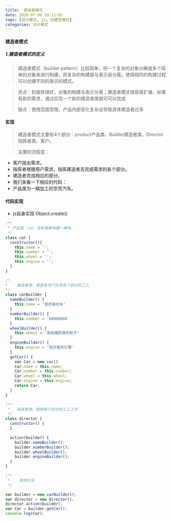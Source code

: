 ```yaml
---
title:  建造者模式
date: 2020-07-06 19:11:01
tags: [设计模式, js, 创建型模式]
categories: 设计模式
---
```


#### 建造者模式

##### 1.建造者模式的定义
> 建造者模式（bulider pattern）比较简单，将一个复杂的对象分解成多个简单的对象来进行构建，将复杂的构建层与表示层分离，使得相同的构建过程可以创建不同的表示的模式。


> 优点：封装性很好，对象的构建与表示分离；建造者模式很容易扩展，如果有新的需求，通过实现一个新的建造者类就可可以完成

> 缺点：使用范围受限，产品内部变化复杂会导致具体建造者过多

<!--more-->

#### 实现
> 建造者模式主要有4个部分：product产品类、Builder建造者类、Director指挥者类、客户。

> 主要的流程是：

+ 客户提出需求。
+ 指挥者根据用户需求，指挥建造者去完成需求的各个部分。
+ 建造者完成相应的部分。
+ 我们来看一下相应的代码：
+ 产品类为一辆加工的空壳汽车。

#### 代码实现

+ js自身实现 Object.create()
```js
/**
 * 产品类：car 目前需要构建一辆车。
 */
class car {
  constructor(){
    this.name = '';
    this.number = '';
    this.wheel = '';
    this.engine = '';
  }
}
```

```js
/* 
*    建造者类，里面有专门负责各个部分的工人
*/
class carBuilder {
  nameBuilder() {
    this.name = '很厉害的车'
  }
  numberBuilder() {
    this.number = '88888888'
  }
  wheelBuilder() {
    this.wheel = '高级橡胶做的轮子'
  }
  engineBuilder() {
    this.engine = '很厉害的引擎'
  }
  getCar() {
    var Car = new car()
    Car.name = this.name;
    Car.number = this.number;
    Car.wheel = this.wheel;
    Car.engine = this.engine;
    return Car;
  }
}
```

```js
/**
 *   指挥者类，指挥各个部分的工人工作
 */
class director {
  constructor() {
  }

  action(builder) {
    builder.nameBuilder();
    builder.numberBuilder();
    builder.wheelBuilder();
    builder.engineBuilder();
  }
}

```

```js
/**
 *    使用方法
 */

var builder = new carBuilder();
var director = new director();
director.action(builder);
var Car = builder.getCar();
console.log(Car);
```